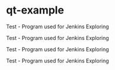# qt-example
Test - Program used for Jenkins Exploring 

Test - Program used for Jenkins Exploring 

Test - Program used for Jenkins Exploring 

Test - Program used for Jenkins Exploring 
